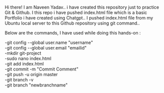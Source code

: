 Hi there! I am Naveen Yadav..
i have created this repository just to practice Git & Github. I this repo i have pushed index.html file which is a basic Portfolio i have created using Chatgpt..
I pushed index.html file from my Ubuntu local server to this Github repository using git command..

Below are the commands, I have used while doing this hands-on :

-git config --global user.name "username"</br>
-git config --global user.email "emailid"</br>
-mkdir git-project</br>
-sudo nano index.html</br>
-git add index.html</br>
-git commit -m "Commit Comment"</br>
-git push -u origin master</br>
-git branch -v</br>
-git branch "newbranchname"</br>
